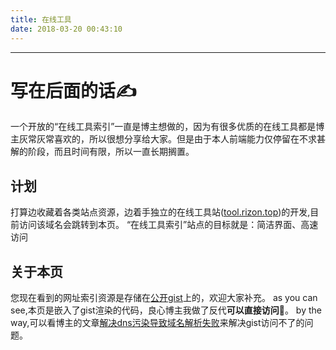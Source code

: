 ```yaml
---
title: 在线工具
date: 2018-03-20 00:43:10
---
```


<script src="https://gist.rizon.top/othorizon/3fc35badb768dc431736e433f9b219f3.js"></script>

---

# 写在后面的话✍️

一个开放的“在线工具索引”一直是博主想做的，因为有很多优质的在线工具都是博主灰常灰常喜欢的，所以很想分享给大家。但是由于本人前端能力仅停留在不求甚解的阶段，而且时间有限，所以一直长期搁置。

## 计划

打算边收藏着各类站点资源，边着手独立的在线工具站([tool.rizon.top](https://tool.rizon.top))的开发,目前访问该域名会跳转到本页。
“在线工具索引”站点的目标就是：简洁界面、高速访问

## 关于本页

您现在看到的网址索引资源是存储在[公开gist](https://gist.github.com/othorizon/3fc35badb768dc431736e433f9b219f3)上的，欢迎大家补充。
as you can see,本页是嵌入了gist渲染的代码，良心博主我做了反代**可以直接访问**👏。
by the way,可以看博主的文章[解决dns污染导致域名解析失败](/tech/dns-host/)来解决gist访问不了的问题。